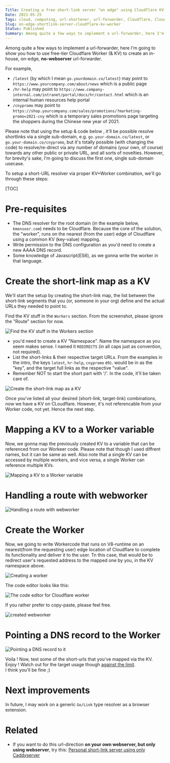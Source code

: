 ```yaml
---
Title: Creating a free short-link server "on edge" using Cloudflare KV with Worker
Date: 2021-05-25
Tags: cloud, computing, url-shortener, url-forwarder, Cloudflare, Cloudflare Worker, Cloudflare KV, Workers KV, on edge, free, go-link
Slug: on-edge-shortlink-server-cloudflare-kv-worker
Status: Published
Summary: Among quite a few ways to implement a url-forwarder, here I'm going to show you how to use free-tier Cloudflare Worker (& KV) to create an in-house, on-edge, no-webserver url-forwarder
---
```


Among quite a few ways to implement a url-forwarder, here I'm going to show you how to use free-tier Cloudflare Worker (& KV) to create an in-house, on-edge, **no-webserver** url-forwarder.

For example,

* `/latest` (by which I mean `go.yourdomain.co/latest`) may point to `https://www.yourcompany.com/about/news` which is a public page
* `/hr-help` may point to `https://www.company-internal.com/intranet/portal/docs/hr/contact.html` which is an internal human resources help portal
* `/cnypromo` may point to `https://shop.yourcompany.com/sales/promotions/?marketing-promo=2021-cny` which is a temporary sales promotions page targeting the shoppers during the Chinese new year of 2021.

Please note that using the setup & code below , it'll be possible resolve shortlinks via a single sub-domain, e.g. `go.your-domain.co/latest`, or `go.your-domain.co/cnypromo`, but it's totally possible (with changing the code) to resolve/re-direct via any number of domains (your own, of course) towards any other public or private URL, and all sorts of novelties. However, for brevity's sake, I'm going to discuss the first one, single sub-domain usecase.

To setup a short-URL resolver via proper KV+Worker combination, we'll go through these steps:

[TOC]

# Pre-requisites
 * The DNS resolver for the root domain (in the example below, `kmonsoor.com`) needs to be Cloudflare. Because the core of the solution, the "worker", runs on the nearest (from the user) edge of Cloudflare using a common KV (key-value) mapping.
 * Write permission to the DNS configuration as you'd need to create a new AAAA DNS record.
 * Some knowledge of Javascript(ES6), as we gonna write the worker in that language.


# Create the short-link map as a KV

We'll start the setup by creating the short-link map, the list between the short-link segments that you (or, someone in your org) define and the actual URLs they needed to point to.

Find the KV stuff in the `Workers` section. From the screenshot, please ignore the "Route" section for now.  

![Find the KV stuff in the Workers section](https://i.imgur.com/b2Rk45u.png)

  * you'd need to create a KV "Namespace". Name the namespace as you seem makes sense. I named it `REDIRECTS` (in all caps just as convention, not required). 
  * List the short-links & their respective target URLs. From the examples in the intro, the keys `latest`, `hr-help`, `cnypromo` etc. would be in as the "key", and the target full links as the respective "value".
  * Remember NOT to start the short part with '/'. In the code, it'll be taken care of.


![Create the short-link map as a KV](https://i.imgur.com/jkC8bSr.png)

Once you've listed all your desired (short-link, target-link) combinations, now we have a KV on CLoudflare. However, it's not referencable from your Worker code, not yet. Hence the next step.

# Mapping a KV to a Worker variable

Now, we gonna map the previously created KV to a variable that can be referenced from our Workeer code. Please note that though I used diffrent names, but it can be same as well. Also note that a single KV can be accessed by multiple workers, and vice versa, a single Worker can reference multiple KVs.

![Mapping a KV to a Worker variable](https://i.imgur.com/lb7G9si.png)


# Handling a route with webworker


![Handling a route with webworker](https://i.imgur.com/KohHRfR.png)


# Create the Worker

Now, we going to write Workercode that runs on V8-runtime on an nearest(from the requesting user) edge location of Cloudflare to complete its functionality and deliver it to the user. Tn this case, that would be to redirect user's requested address to the mapped one by you, in the KV namespace above.

![Creating a worker](https://i.imgur.com/eNfZNyN.png)

The code editor looks like this:  

![The code editor for Cloudflare worker](https://i.imgur.com/pb9AE9v.png)

If you rather prefer to copy-paste, please feel free.

<script src="http://gist-it.appspot.com/https://gist.github.com/kmonsoor/dc9f96660423c96471f8574ba018d867#file-url-forwarder-worker-cloudflare-js"></script>

![created webworker](https://i.imgur.com/XSdKB56.png)

# Pointing a DNS record to the Worker

![Pointing a DNS record to it](https://i.imgur.com/62bk7pe.png)

Voila ! Now, test some of the short-urls that you've mapped via the KV. Enjoy !
Watch out for the target usage though [against the limit](https://developers.cloudflare.com/workers/platform/limits#worker-limits).  
I think you'll be fine ;)

# Next improvements

In future, I may work on a generic `Go/Link` type resolver as a browser extension. 

# Related
 * If you want to do this url-direction **on your own webserver, but only using webserver**, try this: [Personal short-link server using only Caddyserver](https://blog.kmonsoor.com/personal-shortlink-server-using-Caddy/)
